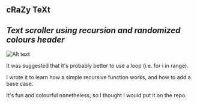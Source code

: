 **cRaZy TeXt**
------------------------------------------------------------------
***Text scroller using recursion and randomized colours header***
------------------------------------------------------------------

![Alt text](assets/crazy.GIF)

It was suggested that it's probably better to use a loop (i.e. for i in range).

I wrote it to learn how a simple recursive function works, and how to add a base case.

It's fun and colourful nonetheless, so I thought I would put it on the repo.
